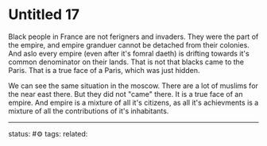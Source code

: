 # Untitled 17
Black people in France are not ferigners and invaders.
They were the part of the empire, and empire granduer cannot be detached from their colonies. 
And aslo every empire (even after it's fomral daeth) is drifting towards it's common denominator on their lands. 
That is not that blacks came to the Paris. That is a true face of a Paris, which was just hidden.

We can see the same situation in the moscow. There are a lot of muslims for the near east there. But they did not "came" there. It is a true face of an empire. 
And empire is a mixture of all it's citizens, as all it's achievments is a mixture of all the contributions of it's inhabitants.

---
status: #⚙️ 
tags: 
related: 